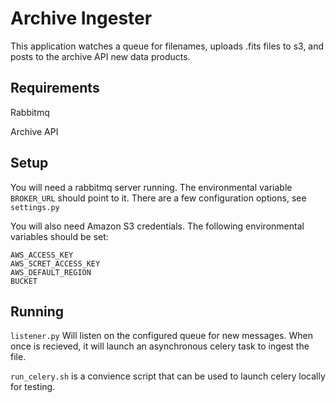 Archive Ingester
================

This application watches a queue for filenames, uploads .fits files to s3,
and posts to the archive API new data products.

Requirements
------------

Rabbitmq

Archive API

Setup
-----

You will need a rabbitmq server running. The environmental variable `BROKER_URL`
should point to it. There are a few configuration options, see `settings.py`

You will also need Amazon S3 credentials. The following environmental variables
should be set:

    AWS_ACCESS_KEY
    AWS_SCRET_ACCESS_KEY
    AWS_DEFAULT_REGION
    BUCKET


Running
-------

`listener.py` Will listen on the configured queue for new messages. When once is recieved,
it will launch an asynchronous celery task to ingest the file.

`run_celery.sh` is a convience script that can be used to launch celery locally for testing.

